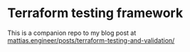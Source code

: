 # Terraform testing framework

This is a companion repo to my blog post at [mattias.engineer/posts/terraform-testing-and-validation/](https://mattias.engineer/posts/terraform-testing-and-validation/)
